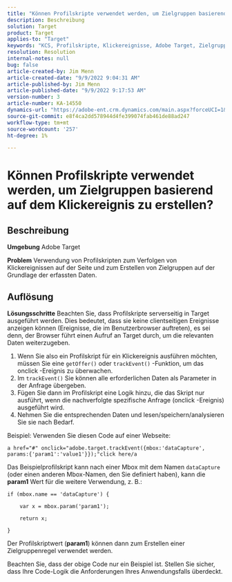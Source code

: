 ```yaml
---
title: "Können Profilskripte verwendet werden, um Zielgruppen basierend auf dem Klick-Ereignis zu erstellen?"
description: Beschreibung
solution: Target
product: Target
applies-to: "Target"
keywords: "KCS, Profilskripte, Klickereignisse, Adobe Target, Zielgruppen erstellen, onclick"
resolution: Resolution
internal-notes: null
bug: false
article-created-by: Jim Menn
article-created-date: "9/9/2022 9:04:31 AM"
article-published-by: Jim Menn
article-published-date: "9/9/2022 9:17:53 AM"
version-number: 3
article-number: KA-14550
dynamics-url: "https://adobe-ent.crm.dynamics.com/main.aspx?forceUCI=1&pagetype=entityrecord&etn=knowledgearticle&id=c324ea64-1e30-ed11-9db1-0022480866ad"
source-git-commit: e8f4ca2dd578944d4fe399074fab461de88ad247
workflow-type: tm+mt
source-wordcount: '257'
ht-degree: 1%

---
```


# Können Profilskripte verwendet werden, um Zielgruppen basierend auf dem Klickereignis zu erstellen?

## Beschreibung


<b>Umgebung</b>
Adobe Target

<b>Problem</b>
Verwendung von Profilskripten zum Verfolgen von Klickereignissen auf der Seite und zum Erstellen von Zielgruppen auf der Grundlage der erfassten Daten.


## Auflösung


<b>Lösungsschritte</b>
Beachten Sie, dass Profilskripte serverseitig in Target ausgeführt werden. Dies bedeutet, dass sie keine clientseitigen Ereignisse anzeigen können (Ereignisse, die im Benutzerbrowser auftreten), es sei denn, der Browser führt einen Aufruf an Target durch, um die relevanten Daten weiterzugeben.

1. Wenn Sie also ein Profilskript für ein Klickereignis ausführen möchten, müssen Sie eine `getOffer()` oder `trackEvent()` -Funktion, um das onclick -Ereignis zu überwachen.
2. Im `trackEvent()` Sie können alle erforderlichen Daten als Parameter in der Anfrage übergeben.
3. Fügen Sie dann im Profilskript eine Logik hinzu, die das Skript nur ausführt, wenn die nachverfolgte spezifische Anfrage (onclick -Ereignis) ausgeführt wird.
4. Nehmen Sie die entsprechenden Daten und lesen/speichern/analysieren Sie sie nach Bedarf.


Beispiel: Verwenden Sie diesen Code auf einer Webseite:

`a href="#" onclick="adobe.target.trackEvent({mbox:'dataCapture', params:{'param1':'value1'}});"click here/a`

Das Beispielprofilskript kann nach einer Mbox mit dem Namen `dataCapture` (oder einen anderen Mbox-Namen, den Sie definiert haben), kann die <b>param1</b> Wert für die weitere Verwendung, z. B.:


```
if (mbox.name == 'dataCapture') {
```


`    var x = mbox.param('param1'); `

`    return x; `

`}`

Der Profilskriptwert (<b>param1</b>) können dann zum Erstellen einer Zielgruppenregel verwendet werden.

Beachten Sie, dass der obige Code nur ein Beispiel ist. Stellen Sie sicher, dass Ihre Code-Logik die Anforderungen Ihres Anwendungsfalls überdeckt.
